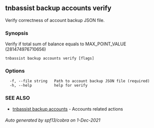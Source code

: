 ## tnbassist backup accounts verify

Verify correctness of account backup JSON file.

### Synopsis

Verify if total sum of balance equals to MAX_POINT_VALUE (281474976710656)

```
tnbassist backup accounts verify [flags]
```

### Options

```
  -f, --file string   Path to account backup JSON file (required)
  -h, --help          help for verify
```

### SEE ALSO

* [tnbassist backup accounts](tnbassist_backup_accounts.md)	 - Accounts related actions

###### Auto generated by spf13/cobra on 1-Dec-2021
